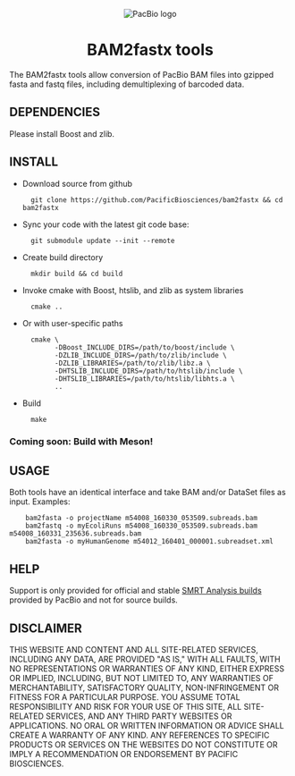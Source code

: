 <p align="center">
  <img src="http://www.pacb.com/wp-content/themes/pacific-biosciences/img/pacific-biosciences-logo-mobile.svg" alt="PacBio logo"/>
</p>
<h1 align="center">BAM2fastx tools</b></h1>
The BAM2fastx tools allow conversion of PacBio BAM files into gzipped fasta and
fastq files, including demultiplexing of barcoded data.

## DEPENDENCIES

Please install Boost and zlib.

## INSTALL

- Download source from github

        git clone https://github.com/PacificBiosciences/bam2fastx && cd bam2fastx

- Sync your code with the latest git code base:

        git submodule update --init --remote

- Create build directory

        mkdir build && cd build

- Invoke cmake with Boost, htslib, and zlib as system libraries

        cmake ..

- Or with user-specific paths

        cmake \
              -DBoost_INCLUDE_DIRS=/path/to/boost/include \
              -DZLIB_INCLUDE_DIRS=/path/to/zlib/include \
              -DZLIB_LIBRARIES=/path/to/zlib/libz.a \
              -DHTSLIB_INCLUDE_DIRS=/path/to/htslib/include \
              -DHTSLIB_LIBRARIES=/path/to/htslib/libhts.a \
              ..

- Build

        make

### Coming soon: Build with Meson!

## USAGE

Both tools have an identical interface and take BAM and/or DataSet files as input. Examples:

        bam2fasta -o projectName m54008_160330_053509.subreads.bam
        bam2fastq -o myEcoliRuns m54008_160330_053509.subreads.bam m54008_160331_235636.subreads.bam
        bam2fasta -o myHumanGenome m54012_160401_000001.subreadset.xml

## HELP

Support is only provided for official and stable
[SMRT Analysis builds](http://www.pacb.com/products-and-services/analytical-software/)
provided by PacBio and not for source builds.

DISCLAIMER
----------
THIS WEBSITE AND CONTENT AND ALL SITE-RELATED SERVICES, INCLUDING ANY DATA, ARE PROVIDED "AS IS," WITH ALL FAULTS, WITH NO REPRESENTATIONS OR WARRANTIES OF ANY KIND, EITHER EXPRESS OR IMPLIED, INCLUDING, BUT NOT LIMITED TO, ANY WARRANTIES OF MERCHANTABILITY, SATISFACTORY QUALITY, NON-INFRINGEMENT OR FITNESS FOR A PARTICULAR PURPOSE. YOU ASSUME TOTAL RESPONSIBILITY AND RISK FOR YOUR USE OF THIS SITE, ALL SITE-RELATED SERVICES, AND ANY THIRD PARTY WEBSITES OR APPLICATIONS. NO ORAL OR WRITTEN INFORMATION OR ADVICE SHALL CREATE A WARRANTY OF ANY KIND. ANY REFERENCES TO SPECIFIC PRODUCTS OR SERVICES ON THE WEBSITES DO NOT CONSTITUTE OR IMPLY A RECOMMENDATION OR ENDORSEMENT BY PACIFIC BIOSCIENCES.
